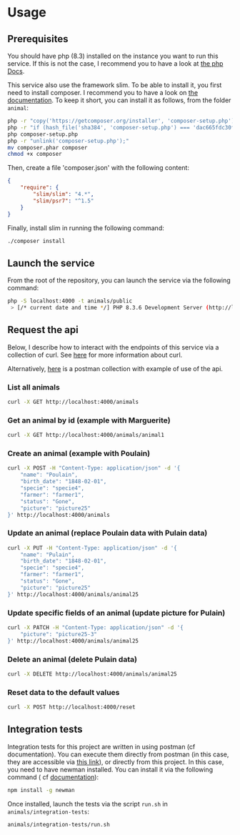 # Usage

## Prerequisites

You should have php (8.3) installed on the instance you want to run this service. If this is not the case, I
recommend you to have a look at [the php Docs](https://www.php.net/manual/en/install.php).

This service also use the framework slim. To be able to install it, you first need to install composer. I recommend you to have a look on [the documentation](https://getcomposer.org/doc/00-intro.md). To keep it short, you can install it as follows, from the folder `animal`:
```bash
php -r "copy('https://getcomposer.org/installer', 'composer-setup.php');"\n
php -r "if (hash_file('sha384', 'composer-setup.php') === 'dac665fdc30fdd8ec78b38b9800061b4150413ff2e3b6f88543c636f7cd84f6db9189d43a81e5503cda447da73c7e5b6') { echo 'Installer verified'; } else { echo 'Installer corrupt'; unlink('composer-setup.php'); } echo PHP_EOL;"\n
php composer-setup.php
php -r "unlink('composer-setup.php');"
mv composer.phar composer
chmod +x composer
```

Then, create a file 'composer.json' with the following content:
```json
{
    "require": {
        "slim/slim": "4.*",
        "slim/psr7": "^1.5"
    }
}
```

Finally, install slim in running the following command:
```bash
./composer install
```

## Launch the service

From the root of the repository, you can launch the service via the following command:

```bash
php -S localhost:4000 -t animals/public
 > [/* current date and time */] PHP 8.3.6 Development Server (http://localhost:4000) started
```

## Request the api

Below, I describe how to interact with the endpoints of this service via a collection of curl.
See [here](https://curl.se/) for more information about curl.

Alternatively, [here](https://www.postman.com/letrome/workspace/farmhub/folder/7556688-1dc93549-bf97-49d2-abc6-8298ec18340b?action=share&source=copy-link&creator=7556688&ctx=documentation)
is a postman collection with example of use of the api.

### List all animals

```bash
curl -X GET http://localhost:4000/animals
```

### Get an animal by id (example with Marguerite)

```bash
curl -X GET http://localhost:4000/animals/animal1
```

### Create an animal (example with Poulain)

```bash
curl -X POST -H "Content-Type: application/json" -d '{
    "name": "Poulain",
    "birth_date": "1848-02-01",
    "specie": "specie4",
    "farmer": "farmer1",
    "status": "Gone",
    "picture": "picture25"
}' http://localhost:4000/animals
```

### Update an animal (replace Poulain data with Pulain data)

```bash
curl -X PUT -H "Content-Type: application/json" -d '{
    "name": "Pulain",
    "birth_date": "1848-02-01",
    "specie": "specie4",
    "farmer": "farmer1",
    "status": "Gone",
    "picture": "picture25"
}' http://localhost:4000/animals/animal25
```

### Update specific fields of an animal (update picture for Pulain)

```bash
curl -X PATCH -H "Content-Type: application/json" -d '{
    "picture": "picture25-3"
}' http://localhost:4000/animals/animal25
```

### Delete an animal (delete Pulain data)

```bash
curl -X DELETE http://localhost:4000/animals/animal25
```

### Reset data to the default values

```bash
curl -X POST http://localhost:4000/reset
```

## Integration tests

Integration tests for this project are written in using postman (cf documentation). You can execute them directly from
postman (in this case, they are accessible
via [this link](https://www.postman.com/letrome/workspace/farmhub/folder/7556688-b68b7fa0-ca36-4282-a1a7-ce6b20238ad0?action=share&source=copy-link&creator=7556688&ctx=documentation)),
or directly from this project.
In this case, you need to have newman installed. You can install it via the following command (
cf [documentation](https://learning.postman.com/docs/collections/using-newman-cli/installing-running-newman/)):

```bash
npm install -g newman
```

Once installed, launch the tests via the script `run.sh` in `animals/integration-tests`:

```bash
animals/integration-tests/run.sh
```